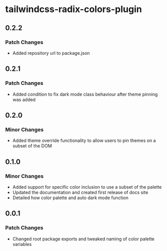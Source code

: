 # tailwindcss-radix-colors-plugin

## 0.2.2

### Patch Changes

- Added repository url to package.json

## 0.2.1

### Patch Changes

- Added condition to fix dark mode class behaviour after theme pinning was added

## 0.2.0

### Minor Changes

- Added theme override functionality to allow users to pin themes on a subset of the DOM

## 0.1.0

### Minor Changes

- Added support for specific color inclusion to use a subset of the palette
- Updated the documentation and created first release of docs site
- Detailed how color palette and auto dark mode function

## 0.0.1

### Patch Changes

- Changed root package exports and tweaked naming of color palette variables
